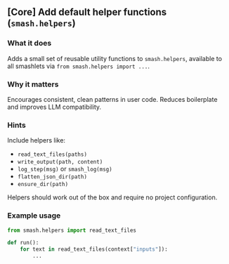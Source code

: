 ## [Core] Add default helper functions (`smash.helpers`)

### What it does

Adds a small set of reusable utility functions to `smash.helpers`, available to all smashlets via `from smash.helpers import ...`.

### Why it matters

Encourages consistent, clean patterns in user code. Reduces boilerplate and improves LLM compatibility.

### Hints

Include helpers like:

- `read_text_files(paths)`
- `write_output(path, content)`
- `log_step(msg)` or `smash_log(msg)`
- `flatten_json_dir(path)`
- `ensure_dir(path)`

Helpers should work out of the box and require no project configuration.

### Example usage

```python
from smash.helpers import read_text_files

def run():
    for text in read_text_files(context["inputs"]):
        ...
```
